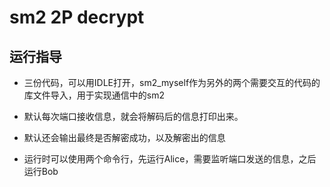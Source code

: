 # sm2 2P decrypt

## 运行指导

* 三份代码，可以用IDLE打开，sm2_myself作为另外的两个需要交互的代码的库文件导入，用于实现通信中的sm2

* 默认每次端口接收信息，就会将解码后的信息打印出来。

* 默认还会输出最终是否解密成功，以及解密出的信息

* 运行时可以使用两个命令行，先运行Alice，需要监听端口发送的信息，之后运行Bob


